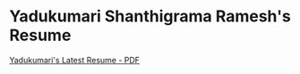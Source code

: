 Yadukumari Shanthigrama Ramesh's Resume
=======================================
[Yadukumari's Latest Resume - PDF](./Resume%20-%20Yadu%20-%202023.pdf)
